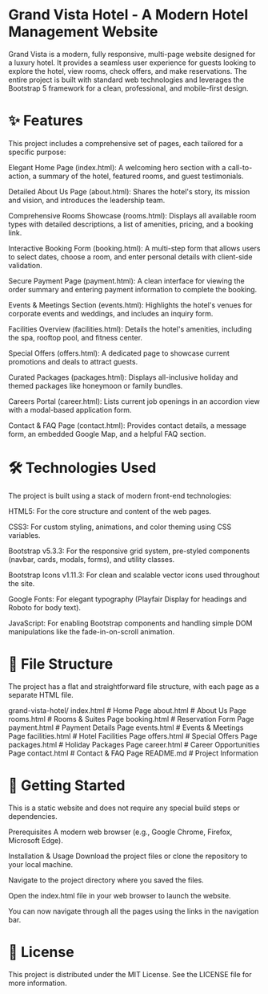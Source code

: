 # Grand Vista Hotel - A Modern Hotel Management Website
Grand Vista is a modern, fully responsive, multi-page website designed for a luxury hotel. It provides a seamless user experience for guests looking to explore the hotel, view rooms, check offers, and make reservations. The entire project is built with standard web technologies and leverages the Bootstrap 5 framework for a clean, professional, and mobile-first design.

# ✨ Features
This project includes a comprehensive set of pages, each tailored for a specific purpose:

Elegant Home Page (index.html): A welcoming hero section with a call-to-action, a summary of the hotel, featured rooms, and guest testimonials.

Detailed About Us Page (about.html): Shares the hotel's story, its mission and vision, and introduces the leadership team.

Comprehensive Rooms Showcase (rooms.html): Displays all available room types with detailed descriptions, a list of amenities, pricing, and a booking link.

Interactive Booking Form (booking.html): A multi-step form that allows users to select dates, choose a room, and enter personal details with client-side validation.

Secure Payment Page (payment.html): A clean interface for viewing the order summary and entering payment information to complete the booking.

Events & Meetings Section (events.html): Highlights the hotel's venues for corporate events and weddings, and includes an inquiry form.

Facilities Overview (facilities.html): Details the hotel's amenities, including the spa, rooftop pool, and fitness center.

Special Offers (offers.html): A dedicated page to showcase current promotions and deals to attract guests.

Curated Packages (packages.html): Displays all-inclusive holiday and themed packages like honeymoon or family bundles.

Careers Portal (career.html): Lists current job openings in an accordion view with a modal-based application form.

Contact & FAQ Page (contact.html): Provides contact details, a message form, an embedded Google Map, and a helpful FAQ section.

# 🛠️ Technologies Used
The project is built using a stack of modern front-end technologies:

HTML5: For the core structure and content of the web pages.

CSS3: For custom styling, animations, and color theming using CSS variables.

Bootstrap v5.3.3: For the responsive grid system, pre-styled components (navbar, cards, modals, forms), and utility classes.

Bootstrap Icons v1.11.3: For clean and scalable vector icons used throughout the site.

Google Fonts: For elegant typography (Playfair Display for headings and Roboto for body text).

JavaScript: For enabling Bootstrap components and handling simple DOM manipulations like the fade-in-on-scroll animation.

# 📂 File Structure
The project has a flat and straightforward file structure, with each page as a separate HTML file.

grand-vista-hotel/
index.html          # Home Page
about.html          # About Us Page
rooms.html          # Rooms & Suites Page
booking.html        # Reservation Form Page
payment.html        # Payment Details Page
events.html         # Events & Meetings Page
facilities.html     # Hotel Facilities Page
offers.html         # Special Offers Page
packages.html       # Holiday Packages Page
career.html         # Career Opportunities Page
contact.html        # Contact & FAQ Page
README.md           # Project Information

# 🚀 Getting Started
This is a static website and does not require any special build steps or dependencies.

Prerequisites
A modern web browser (e.g., Google Chrome, Firefox, Microsoft Edge).

Installation & Usage
Download the project files or clone the repository to your local machine.

Navigate to the project directory where you saved the files.

Open the index.html file in your web browser to launch the website.

You can now navigate through all the pages using the links in the navigation bar.

# 📄 License
This project is distributed under the MIT License. See the LICENSE file for more information.